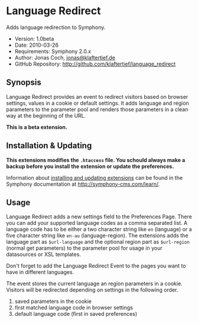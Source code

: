 # Language Redirect #

Adds language redirection to Symphony.

- Version: 1.0beta
- Date: 2010-03-26
- Requirements: Symphony 2.0.x
- Author: Jonas Coch, jonas@klaftertief.de
- GitHub Repository: <http://github.com/klaftertief/language_redirect>

## Synopsis ##

Language Redirect provides an event to redirect visitors based on browser settings, values in a cookie or default settings. It adds language and region parameters to the parameter pool and renders those parameters in a clean way at the beginning of the URL.

**This is a beta extension.**

## Installation & Updating ##

**This extensions modifies the `.htaccess` file. You schould always make a backup before you install the extension or update the preferences.**

Information about [installing and updating extensions](http://symphony-cms.com/learn/tasks/view/install-an-extension/) can be found in the Symphony documentation at <http://symphony-cms.com/learn/>.

## Usage ##

Language Redirect adds a new settings field to the Preferences Page. There you can add your supported language codes as a comma separated list. A language code has to be either a two character string like `en` (language) or a five character string like `en-au` (language-region). The extensions adds the language part as `$url-language` and the optional region part as `$url-region` (normal get parameters) to the parameter pool for usage in your datasources or XSL templates.

Don't forget to add the Language Redirect Event to the pages you want to have in different languages.

The event stores the current language an region parameters in a cookie. Visitors will be redirected depending on settings in the following order.

1. saved parameters in the cookie
2. first matched language code in browser settings
3. default language code (first in saved preferences)